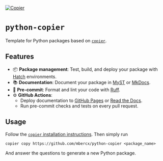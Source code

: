 [![Copier](https://img.shields.io/endpoint?url=https://raw.githubusercontent.com/copier-org/copier/master/img/badge/badge-black.json)](https://github.com/copier-org/copier)

# `python-copier`

Template for Python packages based on [`copier`](https://copier.readthedocs.io/en/latest/).

## Features

* 📦 **Package management**: Test, build, and deploy your package with [Hatch](https://hatch.pypa.io/) environments.
* 📚 **Documentation**: Document your package in [MyST](https://mystmd.org/) or [MkDocs](https://www.mkdocs.org/).
* 🧹 **Pre-commit**: Format and lint your code with [Ruff](https://docs.astral.sh/ruff/).
* ⚙️ **GitHub Actions**:
    * Deploy documentation to [GitHub Pages](https://docs.github.com/en/pages/getting-started-with-github-pages/creating-a-github-pages-site) or [Read the Docs](https://about.readthedocs.com/).
    * Run pre-commit checks and tests on every pull request.

## Usage

Follow the [`copier` installation instructions](https://copier.readthedocs.io/en/latest/#installation).
Then simply run

```
copier copy https://github.com/mbercx/python-copier <package_name>
```

And answer the questions to generate a new Python package.
